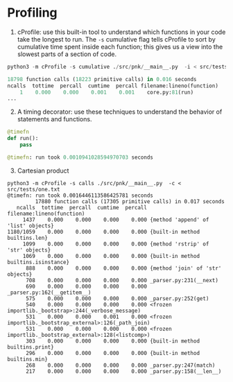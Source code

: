 # Profiling
1. cProfile: use this built-in tool to understand which functions in your code take the longest to run.
The `-s` cumulative flag tells cProfile to sort by cumulative time spent inside each function; this gives us a view into the slowest parts of a section of code.
```python
python3 -m cProfile -s cumulative ./src/pnk/__main__.py  -i < src/tests/one.txt

18798 function calls (18223 primitive calls) in 0.016 seconds
ncalls  tottime  percall  cumtime  percall filename:lineno(function)
    1    0.000    0.000    0.001    0.001    core.py:81(run)
...
```
2. A timing decorator: use these techniques to understand the behavior of statements and functions.
```python
@timefn
def run():
    pass

@timefn: run took 0.0010941028594970703 seconds
```
3. Cartesian product
```
python3 -m cProfile -s calls ./src/pnk/__main__.py  -c < src/tests/one.txt
@timefn: run took 0.0016446113586425781 seconds
         17880 function calls (17305 primitive calls) in 0.017 seconds
   ncalls  tottime  percall  cumtime  percall filename:lineno(function)
     1437    0.000    0.000    0.000    0.000 {method 'append' of 'list' objects}
1180/1059    0.000    0.000    0.000    0.000 {built-in method builtins.len}
     1099    0.000    0.000    0.000    0.000 {method 'rstrip' of 'str' objects}
     1069    0.000    0.000    0.000    0.000 {built-in method builtins.isinstance}
      888    0.000    0.000    0.000    0.000 {method 'join' of 'str' objects}
      708    0.000    0.000    0.000    0.000 _parser.py:231(__next)
      690    0.000    0.000    0.000    0.000 _parser.py:162(__getitem__)
      575    0.000    0.000    0.000    0.000 _parser.py:252(get)
      540    0.000    0.000    0.000    0.000 <frozen importlib._bootstrap>:244(_verbose_message)
      531    0.000    0.000    0.001    0.000 <frozen importlib._bootstrap_external>:126(_path_join)
      531    0.000    0.000    0.000    0.000 <frozen importlib._bootstrap_external>:128(<listcomp>)
      303    0.000    0.000    0.000    0.000 {built-in method builtins.print}
      296    0.000    0.000    0.000    0.000 {built-in method builtins.min}
      268    0.000    0.000    0.000    0.000 _parser.py:247(match)
      217    0.000    0.000    0.000    0.000 _parser.py:158(__len__)
```
